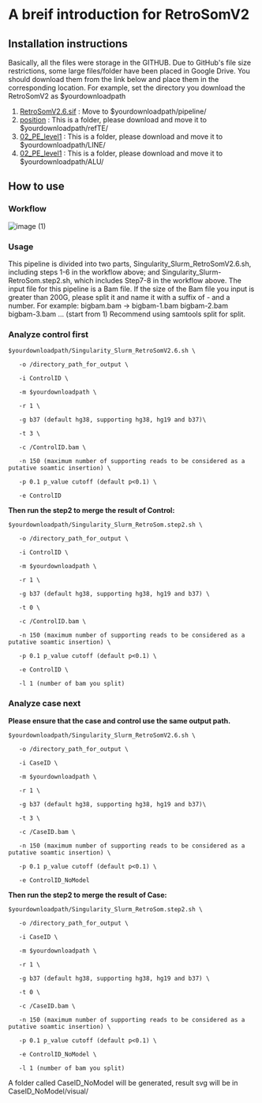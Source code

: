 # A breif introduction for RetroSomV2
## Installation instructions
Basically, all the files were storage in the GITHUB.
Due to GitHub's file size restrictions, some large files/folder have been placed in Google Drive. You should download them from the link below and place them in the corresponding location.
For example, set the directory you download the RetroSomV2 as $yourdownloadpath

1. [RetroSomV2.6.sif](https://drive.google.com/file/d/1bt5DcpLO4Bf7yFP52a38_-IYOyuQ7Aoc/view?usp=drive_link) : Move to $yourdownloadpath/pipeline/
2. [position](https://drive.google.com/drive/folders/1L-XxCCGRMnNShd7ysbeM2kFIxkQANI9D?usp=sharing) : This is a folder, please download and move it to $yourdownloadpath/refTE/
3. [02_PE_level1](https://drive.google.com/drive/folders/197ogIPePEDBNah-Ff1IjNSKq7F3SMGzr?usp=sharing) : This is a folder, please download and move it to $yourdownloadpath/LINE/
4. [02_PE_level1](https://drive.google.com/drive/folders/18kA4IrlP7OKStuReX4koZ8dwx4sbjqzS?usp=sharing) : This is a folder, please download and move it to $yourdownloadpath/ALU/

## How to use
### Workflow
![image (1)](https://github.com/Czhuofu/RetroSomV2/assets/115039326/ada2c589-dcb6-40be-a1d6-36592468ac74)

### Usage
This pipeline is divided into two parts, Singularity_Slurm_RetroSomV2.6.sh, including steps 1-6 in the workflow above; and Singularity_Slurm-RetroSom.step2.sh, which includes Step7-8 in the workflow above.
The input file for this pipeline is a Bam file. If the size of the Bam file you input is greater than 200G, please split it and name it with a suffix of - and a number.
For example: bigbam.bam -> bigbam-1.bam bigbam-2.bam bigbam-3.bam ... (start from 1)
Recommend using samtools split for split.

### Analyze control first 

```
$yourdownloadpath/Singularity_Slurm_RetroSomV2.6.sh \

   -o /directory_path_for_output \

   -i ControlID \

   -m $yourdownloadpath \

   -r 1 \

   -g b37 (default hg38, supporting hg38, hg19 and b37)\

   -t 3 \

   -c /ControlID.bam \

   -n 150 (maximum number of supporting reads to be considered as a putative soamtic insertion) \

   -p 0.1 p_value cutoff (default p<0.1) \

   -e ControlID
```

**Then run the step2 to merge the result of Control:**

```
$yourdownloadpath/Singularity_Slurm_RetroSom.step2.sh \
  
   -o /directory_path_for_output \
  
   -i ControlID \
  
   -m $yourdownloadpath \
  
   -r 1 \
  
   -g b37 (default hg38, supporting hg38, hg19 and b37) \
  
   -t 0 \
  
   -c /ControlID.bam \
  
   -n 150 (maximum number of supporting reads to be considered as a putative soamtic insertion) \
  
   -p 0.1 p_value cutoff (default p<0.1) \
   
   -e ControlID \
  
   -l 1 (number of bam you split)
```

### Analyze case next

**Please ensure that the case and control use the same output path.**

```
$yourdownloadpath/Singularity_Slurm_RetroSomV2.6.sh \

   -o /directory_path_for_output \

   -i CaseID \

   -m $yourdownloadpath \

   -r 1 \

   -g b37 (default hg38, supporting hg38, hg19 and b37)\

   -t 3 \

   -c /CaseID.bam \

   -n 150 (maximum number of supporting reads to be considered as a putative soamtic insertion) \

   -p 0.1 p_value cutoff (default p<0.1) \

   -e ControlID_NoModel
```

**Then run the step2 to merge the result of Case:**

```
$yourdownloadpath/Singularity_Slurm_RetroSom.step2.sh \
  
   -o /directory_path_for_output \
  
   -i CaseID \
  
   -m $yourdownloadpath \
  
   -r 1 \
  
   -g b37 (default hg38, supporting hg38, hg19 and b37) \
  
   -t 0 \
  
   -c /CaseID.bam \
  
   -n 150 (maximum number of supporting reads to be considered as a putative soamtic insertion) \
  
   -p 0.1 p_value cutoff (default p<0.1) \
   
   -e ControlID_NoModel \
  
   -l 1 (number of bam you split)
```

A folder called CaseID_NoModel will be generated, result svg will be in CaseID_NoModel/visual/




